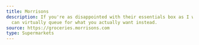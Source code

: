 ```yaml
---
title: Morrisons
description: If you're as disappointed with their essentials box as I was, you
  can virtually queue for what you actually want instead.
source: https://groceries.morrisons.com
type: Supermarkets
---
```

